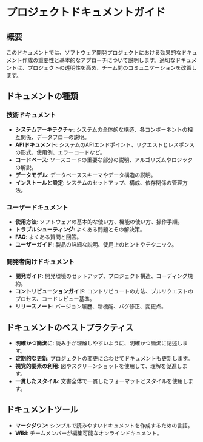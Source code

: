# プロジェクトドキュメントガイド

## 概要
このドキュメントでは、ソフトウェア開発プロジェクトにおける効果的なドキュメント作成の重要性と基本的なアプローチについて説明します。適切なドキュメントは、プロジェクトの透明性を高め、チーム間のコミュニケーションを改善します。

## ドキュメントの種類

### 技術ドキュメント
- **システムアーキテクチャ**: システムの全体的な構造、各コンポーネントの相互関係、データフローの説明。
- **APIドキュメント**: システムのAPIエンドポイント、リクエストとレスポンスの形式、使用例、エラーコードなど。
- **コードベース**: ソースコードの重要な部分の説明、アルゴリズムやロジックの解説。
- **データモデル**: データベーススキーマやデータ構造の説明。
- **インストールと設定**: システムのセットアップ、構成、依存関係の管理方法。

### ユーザードキュメント
- **使用方法**: ソフトウェアの基本的な使い方、機能の使い方、操作手順。
- **トラブルシューティング**: よくある問題とその解決策。
- **FAQ**: よくある質問と回答。
- **ユーザーガイド**: 製品の詳細な説明、使用上のヒントやテクニック。

### 開発者向けドキュメント
- **開発ガイド**: 開発環境のセットアップ、プロジェクト構造、コーディング規約。
- **コントリビューションガイド**: コントリビュートの方法、プルリクエストのプロセス、コードレビュー基準。
- **リリースノート**: バージョン履歴、新機能、バグ修正、変更点。

## ドキュメントのベストプラクティス

- **明確かつ簡潔に**: 読み手が理解しやすいように、明確かつ簡潔に記述します。
- **定期的な更新**: プロジェクトの変更に合わせてドキュメントも更新します。
- **視覚的要素の利用**: 図やスクリーンショットを使用して、理解を促進します。
- **一貫したスタイル**: 文書全体で一貫したフォーマットとスタイルを使用します。

## ドキュメントツール

- **マークダウン**: シンプルで読みやすいドキュメントを作成するための言語。
- **Wiki**: チームメンバーが編集可能なオンラインドキュメント。

